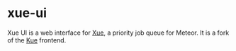 xue-ui
======

Xue UI is a web interface for [Xue](https://github.com/xdissent/xue), a
priority job queue for Meteor. It is a fork of the
[Kue](http://learnboost.github.io/kue/) frontend.
